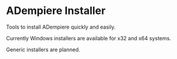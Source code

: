 # ADempiere Installer
Tools to install ADempiere quickly and easily.

Currently Windows installers are available for x32 and x64 systems.

Generic installers are planned.
